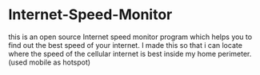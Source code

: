 # Internet-Speed-Monitor
this is an open source Internet speed monitor program which helps you to find out the best speed of your internet. I made this so that i can locate where the speed of the cellular internet is best inside my home perimeter. (used mobile as hotspot)
